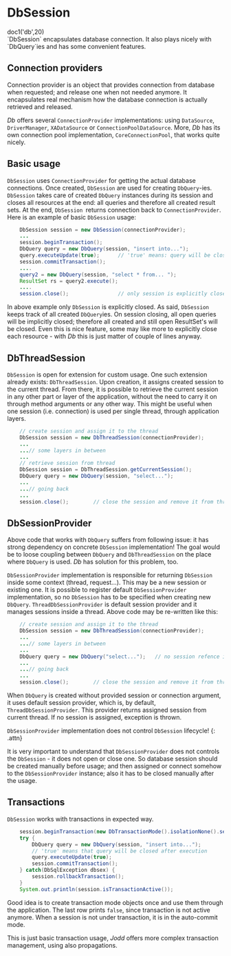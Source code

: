 # DbSession

<div class="doc1"><js>doc1('db',20)</js></div>
`DbSession` encapsulates database connection. It also plays nicely with
`DbQuery`ies and has some convenient features.

## Connection providers

Connection provider is an object that provides connection from database
when requested; and release one when not needed anymore. It encapsulates
real mechanism how the database connection is actually retrieved and
released.

*Db* offers several `ConnectionProvider` implementations: using
`DataSource`, `DriverManager`, `XADataSource` or
`ConnectionPoolDataSource`. More, *Db* has its own connection pool
implementation, `CoreConnectionPool`, that works quite nicely.

## Basic usage

`DbSession` uses `ConnectionProvider` for getting the actual database
connections. Once created, `DbSession` are used for creating
`DbQuery`-ies. `DbSession` takes care of created `DbQuery` instances
during its session and closes all resources at the end: all queries and
therefore all created result sets. At the end, `DbSession `returns
connection back to `ConnectionProvider`. Here is an example of basic
`DbSession` usage:

~~~~~ java
    DbSession session = new DbSession(connectionProvider);
    ...
    session.beginTransaction();
    DbQuery query = new DbQuery(session, "insert into...");
    query.executeUpdate(true);      // 'true' means: query will be closed after execution
    session.commitTransaction();
    ....
    query2 = new DbQuery(session, "select * from... ");
    ResultSet rs = query2.execute();
    ....
    session.close();				// only session is explicitly closed :)
~~~~~

In above example only `DbSession` is explicitly closed. As said,
`DbSession` keeps track of all created `DbQuery`ies. On session closing,
all open queries will be implicitly closed; therefore all created and
still open ResultSet\'s will be closed. Even this is nice feature, some
may like more to explicitly close each resource - with *Db* this is just
matter of couple of lines anyway.

## DbThreadSession

`DbSession` is open for extension for custom usage. One such extension
already exists: `DbThreadSession`. Upon creation, it assigns created
session to the current thread. From there, it is possible to retrieve
the current session in any other part or layer of the application,
without the need to carry it on through method arguments or any other
way. This might be useful when one session (i.e. connection) is used per
single thread, through application layers.

~~~~~ java
    // create session and assign it to the thread
    DbSession session = new DbThreadSession(connectionProvider);
    ...
    ...// some layers in between
    ...
    // retrieve session from thread
    DbSession session = DbThreadSession.getCurrentSession();
    DbQuery query = new DbQuery(session, "select...");
    ...
    ...// going back
    ...
    session.close();		// close the session and remove it from thread storage
~~~~~

## DbSessionProvider

Above code that works with `DbQuery` suffers from following issue: it
has strong dependency on concrete `DbSession` implementation! The goal
would be to loose coupling between `DbQuery` and `DbThreadSession`
 on the place where `DbQuery` is
used. *Db* has solution for this problem, too.

`DbSessionProvider` implementation is responsible for returning
`DbSession` inside some context (thread, request...). This may be a new
session or existing one. It is possible to register default
`DbSessionProvider` implementation, so no `DbSession` has to be
specified when creating new `DbQuery`. `ThreadDbSessionProvider` is
default session provider and it manages sessions inside a thread. Above
code may be re-written like this:

~~~~~ java
    // create session and assign it to the thread
    DbSession session = new DbThreadSession(connectionProvider);
    ...
    ...// some layers in between
    ...
    DbQuery query = new DbQuery("select...");	// no session refence is needed
    ...
    ...// going back
    ...
    session.close();		// close the session and remove it from thread storage
~~~~~

When `DbQuery` is created without provided session or connection
argument, it uses default session provider, which is, by default,
`ThreadDbSessionProvider`. This provider returns assigned session from
current thread. If no session is assigned, exception is thrown.

`DbSessionProvider` implementation does not control `DbSession`
lifecycle!
{: .attn}

It is very important to understand that `DbSessionProvider` does not
controls the `DbSession` - it does not open or close one. So database
session should be created manually before usage; and then assigned or
connect somehow to the `DbSessionProvider` instance; also it has to be
closed manually after the usage.

## Transactions

`DbSession` works with transactions in expected way.

~~~~~ java
    session.beginTransaction(new DbTransactionMode().isolationNone().setReadOnly(true));
    try {
    	DbQuery query = new DbQuery(session, "insert into...");
        // 'true' means that query will be closed after execution
    	query.executeUpdate(true);
    	session.commitTransaction();
    } catch(DbSqlException dbsex) {
    	session.rollbackTransaction();
    }
    System.out.println(session.isTransactionActive());
~~~~~

Good idea is to create transaction mode objects once and use them
through the application. The last row prints `false`, since transaction
is not active anymore. When a session is not under transaction, it is in
the auto-commit mode.

This is just basic transaction usage, *Jodd* offers more complex
transaction management, using also propagations.
